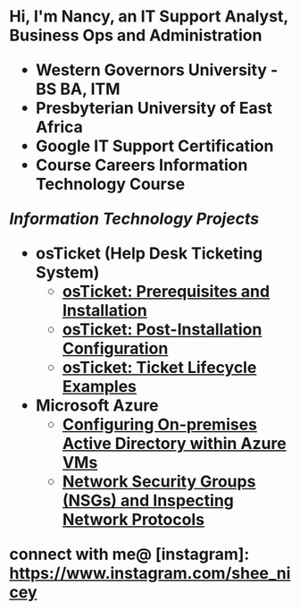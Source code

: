 <h1>   Hi, I'm Nancy, an  IT Support Analyst, Business Ops and Administration 
  
  - Western Governors University - BS BA, ITM
  - Presbyterian University of East Africa
  - Google IT Support Certification
 - Course Careers Information Technology Course
 
 
 *Information Technology Projects*

- <b>osTicket (Help Desk Ticketing System)</b>
  - [osTicket: Prerequisites and Installation](https://github.com/joshmadakorcc/osticket-prereqs)
  - [osTicket: Post-Installation Configuration](https://github.com/joshmadakorcc/post-install-config)
  - [osTicket: Ticket Lifecycle Examples](https://github.com/joshmadakorcc/ticket-lifecycle)
- <b>Microsoft Azure</b>
  - [Configuring On-premises Active Directory within Azure VMs](https://github.com/joshmadakorcc/configure-ad)
  - [Network Security Groups (NSGs) and Inspecting Network Protocols](https://github.com/joshmadakorcc/azure-network-protocols)

connect with me@
[instagram]: https://www.instagram.com/shee_nicey
